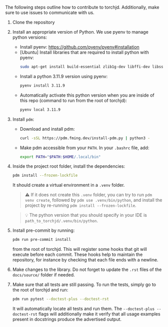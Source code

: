The following steps outline how to contribute to torchjd. Additionally, make sure to use issues to
communicate with us.

1) Clone the repository

2) Install an appropriate version of Python. We use pyenv to manage python versions:
    - Install pyenv: https://github.com/pyenv/pyenv#installation
    - [Ubuntu] Install libraries that are required to install python with pyenv:
      ```bash
      sudo apt-get install build-essential zlib1g-dev libffi-dev libssl-dev libbz2-dev libreadline-dev libsqlite3-dev liblzma-dev
      ```
    - Install a python 3.11.9 version using pyenv:
      ```bash
      pyenv install 3.11.9
      ```
    - Automatically activate this python version when you are inside of this repo (command to run
      from the root of torchjd):
      ```bash
      pyenv local 3.11.9
      ```

3) Install `pdm`:
    - Download and install pdm:
      ```bash
      curl -sSL https://pdm.fming.dev/install-pdm.py | python3 -
      ```
    - Make pdm accessible from your `PATH`. In your `.bashrc` file, add:
      ```bash
      export PATH="$PATH:$HOME/.local/bin"
      ```

4) Inside the project root folder, install the dependencies:
   ```bash
   pdm install --frozen-lockfile
   ```
   It should create a virtual environment in a `.venv` folder.
   > ⚠️ If it does not create this `.venv` folder, you can try to run `pdm venv create`, followed by
   `pdm use .venv/bin/python`, and install the project by re-running `pdm install
   --frozen-lockfile`.

   > 💡 The python version that you should specify in your IDE is
   `path_to_torchjd/.venv/bin/python`.

5) Install pre-commit by running:
   ```bash
   pdm run pre-commit install
   ```
   from the root of torchjd. This will register some hooks that git will execute before each commit.
   These hooks help to maintain the repository, for instance by checking that each file ends with a
   newline.

6) Make changes to the library. Do not forget to update the `.rst` files of the `docs/source/`
   folder if needed.

7) Make sure that all tests are still passing. To run the tests, simply go to the root of torchjd
   and run:
   ```bash
   pdm run pytest --doctest-plus --doctest-rst
   ```
   It will automatically locate all tests and run them. The `--doctest-plus --doctest-rst` flags
   will additionally make it verify that all usage examples present in docstrings produce the
   advertised output.
